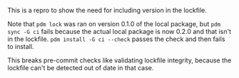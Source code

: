 This is a repro to show the need for including version in the lockfile.

Note that `pdm lock` was ran on version 0.1.0 of the local package,
but `pdm sync -G ci` fails because the actual local package is now
0.2.0 and that isn't in the lockfile. `pdm install -G ci --check`
passes the check and then fails to install.

This breaks pre-commit checks like validating lockfile integrity,
because the lockfile can't be detected out of date in that case.
